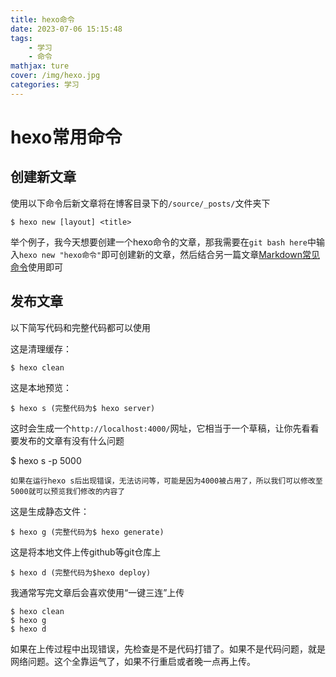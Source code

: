 ```yaml
---
title: hexo命令
date: 2023-07-06 15:15:48
tags: 
    - 学习
    - 命令
mathjax: ture
cover: /img/hexo.jpg
categories: 学习
---
```

# hexo常用命令
## 创建新文章
使用以下命令后新文章将在博客目录下的`/source/_posts/`文件夹下
```
$ hexo new [layout] <title>
```

举个例子，我今天想要创建一个hexo命令的文章，那我需要在`git bash here`中输入`hexo new "hexo命令"`即可创建新的文章，然后结合另一篇文章[Markdown常见命令](https://aurora7july.github.io/2022/09/03/Markdown%E5%B8%B8%E8%A7%81%E5%91%BD%E4%BB%A4/)使用即可

## 发布文章
以下简写代码和完整代码都可以使用

这是清理缓存：
```
$ hexo clean
```

这是本地预览：
```
$ hexo s (完整代码为$ hexo server)
```
这时会生成一个`http://localhost:4000/`网址，它相当于一个草稿，让你先看看要发布的文章有没有什么问题

$ hexo s -p 5000
```
如果在运行hexo s后出现错误，无法访问等，可能是因为4000被占用了，所以我们可以修改至5000就可以预览我们修改的内容了
```

这是生成静态文件：
```
$ hexo g (完整代码为$ hexo generate)
```

这是将本地文件上传github等git仓库上
```
$ hexo d (完整代码为$hexo deploy)
```

我通常写完文章后会喜欢使用“一键三连”上传
```
$ hexo clean
$ hexo g
$ hexo d
```
如果在上传过程中出现错误，先检查是不是代码打错了。如果不是代码问题，就是网络问题。这个全靠运气了，如果不行重启或者晚一点再上传。